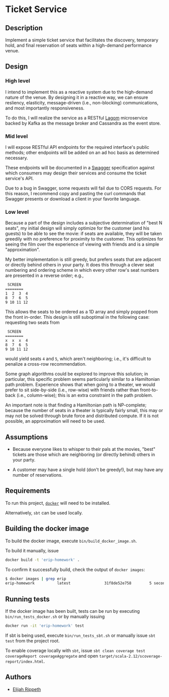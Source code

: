 # Ticket Service

## Description

Implement a simple ticket service that facilitates the discovery, temporary hold, and final reservation of seats within a high-demand performance venue.

## Design

### High level

I intend to implement this as a reactive system due to the high-demand nature of the venue. By designing it in a reactive way, we can ensure resliency, elasticity, message-driven (i.e., non-blocking) communications, and most importantly responsiveness.

To do this, I will realize the service as a RESTful [Lagom](https://www.lagomframework.com/) microservice backed by Kafka as the message broker and Cassandra as the event store.

### Mid level

I will expose RESTful API endpoints for the required interface's public methods; other endpoints will be added on an ad hoc basis as determined necessary.

These endpoints will be documented in a [Swagger](https://swagger.io/) specification against which consumers may design their services and consume the ticket service's API.

Due to a bug in Swagger, some requests will fail due to CORS requests. For this reason, I recommend copy and pasting the curl commands that Swagger presents or download a client in your favorite language.

### Low level

Because a part of the design includes a subjective determination of "best N seats", my initial design will simply optimize for the customer (and his guests) to be able to see the movie: if seats are available, they will be taken greedily with no preference for proximity to the customer. This optimizes for seeing the film over the experience of viewing with friends and is a simple "approximation".

My better implementation is still greedy, but prefers seats that are adjacent or directly behind others in your party. It does this through a clever seat numbering and ordering scheme in which every other row's seat numbers are presented in a reverse order; e.g.,

```
 SCREEN
========
1  2  3  4
8  7  6  5
9 10 11 12
```

This allows the seats to be ordered as a 1D array and simply popped from the front in-order. This design is still suboptimal in the following case: requesting two seats from

```
 SCREEN
========
x  x  x  4
8  7  6  5
9 10 11 12
```

would yield seats `4` and `5`, which aren't neighboring; i.e., it's difficult to penalize a cross-row recommendation.

Some graph algorithms could be explored to improve this solution; in particular, this specific problem seems particularly similar to a Hamiltonian path problem. Experience shows that when going to a theater, we would prefer to sit side-by-side (i.e., row-wise) with friends rather than front-to-back (i.e., column-wise); this is an extra constraint in the path problem.

An important note is that finding a Hamiltonian path is NP-complete; because the number of seats in a theater is typically fairly small, this may or may not be solved through brute force and distributed compute. If it is not possible, an approximation will need to be used.

## Assumptions

- Because everyone likes to whisper to their pals at the movies, "best" tickets are those which are neighboring (or directly behind) others in your party. 

- A customer may have a single hold (don't be greedy!), but may have any number of reservations. 

## Requirements

To run this project, [`docker`](https://docs.docker.com/install/) will need to be installed.

Alternatively, `sbt` can be used locally.

## Building the docker image

To build the docker image, execute `bin/build_docker_image.sh`.

To build it manually, issue

```sh 
docker build -t 'erip-homework' .
```

To confirm it successfully build, check the output of `docker images`:

```sh 
$ docker images | grep erip
erip-homework          latest               31f8de52e758        5 seconds ago       765MB
```

## Running tests

If the docker image has been built, tests can be run by executing `bin/run_tests_docker.sh` or by 
manually issuing

```sh
docker run -it 'erip-homework' test
```

If sbt is being used, execute `bin/run_tests_sbt.sh` or manually issue `sbt test` from the project root.

To enable coverage locally with `sbt`, issue `sbt clean coverage test coverageReport coverageAggregate` and open `target/scala-2.12/scoverage-report/index.html`.

## Authors

- [Elijah Rippeth](elijah.rippeth@gmail.com)
